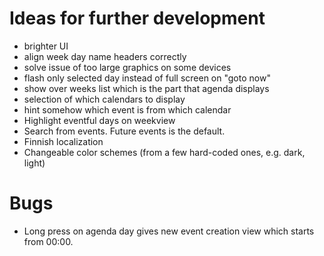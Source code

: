Ideas for further development
=============================

* brighter UI
* align week day name headers correctly
* solve issue of too large graphics on some devices
* flash only selected day instead of full screen on "goto now"
* show over weeks list which is the part that agenda displays
* selection of which calendars to display
* hint somehow which event is from which calendar
* Highlight eventful days on weekview
* Search from events. Future events is the default.
* Finnish localization
* Changeable color schemes (from a few hard-coded ones, e.g. dark, light)

Bugs
====

* Long press on agenda day gives new event creation view which starts from 00:00. 
